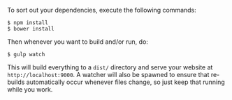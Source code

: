 To sort out your dependencies, execute the following commands:

```
$ npm install
$ bower install
```

Then whenever you want to build and/or run, do:

```
$ gulp watch
```

This will build everything to a `dist/` directory and serve your website at `http://localhost:9000`. A watcher will also be spawned to ensure that re-builds automatically occur whenever files change, so just keep that running while you work.
